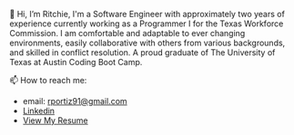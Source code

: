 👋 Hi, I’m Ritchie, I'm a Software Engineer with approximately two years of experience currently working as a Programmer I for the Texas Workforce Commission.
I am comfortable and adaptable to ever changing environments, easily collaborative with others from various backgrounds, and skilled in conflict resolution. A proud graduate of The University of Texas at Austin Coding Boot Camp. 


📫 How to reach me:
- email: rportiz91@gmail.com
- [Linkedin](https://www.linkedin.com/in/rportiz/)
- [View My Resume](https://xritchie91.github.io/Portfolio/)

<!---
xRitchie91/xRitchie91 is a ✨ special ✨ repository because its `README.md` (this file) appears on your GitHub profile.
You can click the Preview link to take a look at your changes.
--->
